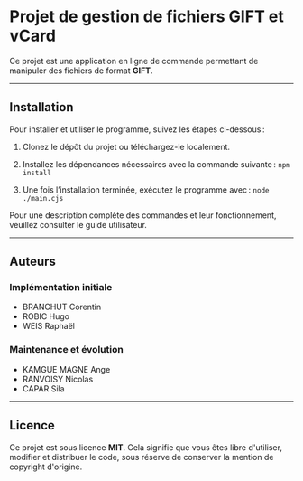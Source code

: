 # Projet de gestion de fichiers GIFT et vCard

Ce projet est une application en ligne de commande permettant de manipuler des fichiers de format **GIFT**.


---


## Installation

Pour installer et utiliser le programme, suivez les étapes ci-dessous :

1. Clonez le dépôt du projet ou téléchargez-le localement.

2. Installez les dépendances nécessaires avec la commande suivante :
`npm install`

3. Une fois l’installation terminée, exécutez le programme avec :
`node ./main.cjs`

Pour une description complète des commandes et leur fonctionnement, veuillez consulter le guide utilisateur.


---


## Auteurs


### Implémentation initiale
- BRANCHUT Corentin
- ROBIC Hugo
- WEIS Raphaël


### Maintenance et évolution
- KAMGUE MAGNE Ange
- RANVOISY Nicolas
- CAPAR Sila


---


## Licence

Ce projet est sous licence **MIT**. Cela signifie que vous êtes libre d'utiliser, modifier et distribuer le code, sous réserve de conserver la mention de copyright d'origine.
